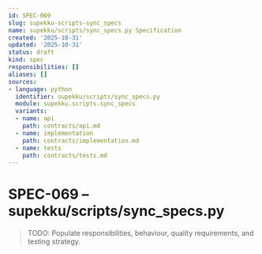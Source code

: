 ```yaml
---
id: SPEC-069
slug: supekku-scripts-sync_specs
name: supekku/scripts/sync_specs.py Specification
created: '2025-10-31'
updated: '2025-10-31'
status: draft
kind: spec
responsibilities: []
aliases: []
sources:
- language: python
  identifier: supekku/scripts/sync_specs.py
  module: supekku.scripts.sync_specs
  variants:
  - name: api
    path: contracts/api.md
  - name: implementation
    path: contracts/implementation.md
  - name: tests
    path: contracts/tests.md
---
```


# SPEC-069 – supekku/scripts/sync_specs.py

> TODO: Populate responsibilities, behaviour, quality requirements, and testing strategy.
